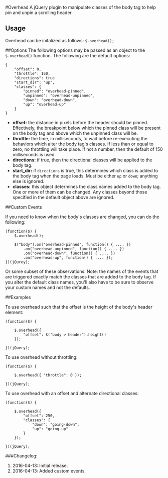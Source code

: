 #Overhead
A jQuery plugin to manipulate classes of the body tag to help pin and unpin a scrolling header.

## Usage
Overhead can be initalized as follows: `$.overhead();`

##Options
The following options may be passed as an object to the `$.overhead()` function.  The following are the default options:

    {
	    "offset": 0,
	    "throttle": 150,
	    "directions": true
	    "start_dir": "up",
	    "classes": {
		    "pinned": "overhead-pinned",
		    "unpinned": "overhead-unpinned",
		    "down": "overhead-down",
		    "up": "overhead-up"
		}
    }

 - **offset:** the distance in pixels before the header should be pinned.  Effectively, the breakpoint below which the pinned class will be present on the body tag and above which the unpinned class will be.
 - **throttle:** the time, in milliseconds, to wait before re-executing the behaviors which alter the body tag's classes.  If less than or equal to zero, no throttling will take place.  If not a number, then the default of 150 milliseconds is used.
 - **directions:** if true, then the directional classes will be applied to the body tag.
 - **start_dir:** if `directions` is true, this determines which class is added to the body tag when the page loads.  Must be either `up` or `down`; anything else is ignored.
 - **classes:** this object determines the class names added to the body tag.  One or more of them can be changed.  Any classes beyond those specified in the default object above are ignored.

##Custom Events

If you need to know when the body's classes are changed, you can do the following:

    (function($) {
        $.overhead();
        
        $("body").on("overhead-pinned", function() { .... })
            .on("overhead-unpinned", function() { .... })
            .on("overhead-down", function() { .... })
            .on("overhead-up", function() { .... });
    })(jQurey);
    
Or some subset of these observations.  Note:  the names of the events that are triggered exactly match the classes that are added to the body tag.  If you alter the default class names, you'll also have to be sure to observe your custom names and not the defaults.

##Examples

To use overhead such that the offset is the height of the body's header element:

    (function($) {

	    $.overhead({
		    "offset": $("body > header").height()
		});

	})(jQuery);

To use overhead without throttling:

    (function($) {
    
        $.overhead({ "throttle": 0 });
    
    })(jQuery);

To use overhead with an offset and alternate directional classes:

    (function($) {
    
	    $.overhead({
		    "offset": 250,
		    "classes": {
			    "down": "going-down",
			    "up": "going-up"
			}
		});
		
	})(jQuery);

###Changelog:

 1. 2016-04-13: Initial release.
 2. 2016-04-13: Added custom events. 
